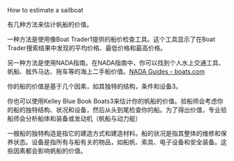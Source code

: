 How to estimate a sailboat

有几种方法来估计帆船的价值。

一种方法是使用像Boat Trader1提供的船价检查工具。这个工具显示了在Boat Trader搜索结果中发现的平均价格、最低价格和最高价格。

另一种方法是使用NADA指南。在NADA指南中，你可以找到个人水上交通工具、帆船、舷外马达、拖车等的海上二手船价值。[NADA Guides - boats.com](https://www.boats.com/nada-guides/)

你的船的价值是基于几个因素，如其独特的结构，条件和设备3。

你也可以使用Kelley Blue Book Boats3来估计你的帆船的价值。验船师会考虑你的船的独特结构、状况和设备，然后从头到尾检查你的船。为了得出价值，专业验船师会分析船体和装备或发动机（帆船与动力艇）

一艘船的独特构造是指它的建造方式和建造材料。船的状况是指其整体的维修和保养状态。设备是指所有与船有关的物品，如船帆、索具、电子设备和安全装备。这些因素都会影响帆船的价值。